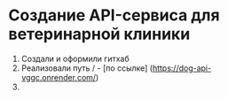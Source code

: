 # Создание API-сервиса для ветеринарной клиники

1. Создали и оформили гитхаб
2. Реализовали путь / - [по ссылке] (https://dog-api-vggc.onrender.com/)
3. 
